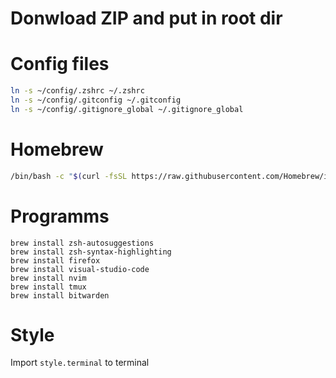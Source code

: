 # Donwload ZIP and put in root dir

# Config files

```bash
ln -s ~/config/.zshrc ~/.zshrc
ln -s ~/config/.gitconfig ~/.gitconfig
ln -s ~/config/.gitignore_global ~/.gitignore_global
```

# Homebrew

```bash
/bin/bash -c "$(curl -fsSL https://raw.githubusercontent.com/Homebrew/install/HEAD/install.sh)"
```

# Programms

```
brew install zsh-autosuggestions
brew install zsh-syntax-highlighting
brew install firefox
brew install visual-studio-code
brew install nvim
brew install tmux
brew install bitwarden
```

# Style

Import `style.terminal` to terminal
